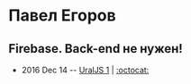 # Павел Егоров

## Firebase. Back-end не нужен!
- 2016 Dec 14 -- [UralJS 1](https://www.youtube.com/watch?v=tVO_kdKMufo)   | [:octocat:](https://github.com/xoposhiy/firebase-course) 
